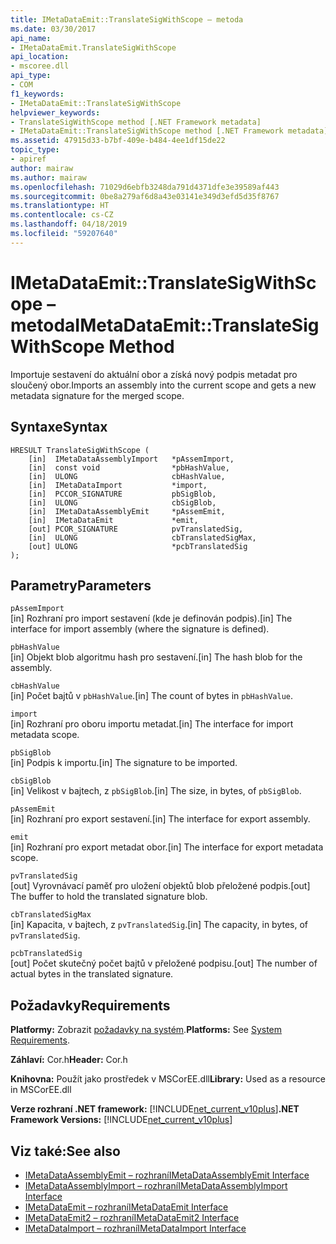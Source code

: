 ```yaml
---
title: IMetaDataEmit::TranslateSigWithScope – metoda
ms.date: 03/30/2017
api_name:
- IMetaDataEmit.TranslateSigWithScope
api_location:
- mscoree.dll
api_type:
- COM
f1_keywords:
- IMetaDataEmit::TranslateSigWithScope
helpviewer_keywords:
- TranslateSigWithScope method [.NET Framework metadata]
- IMetaDataEmit::TranslateSigWithScope method [.NET Framework metadata]
ms.assetid: 47915d33-b7bf-409e-b484-4ee1df15de22
topic_type:
- apiref
author: mairaw
ms.author: mairaw
ms.openlocfilehash: 71029d6ebfb3248da791d4371dfe3e39589af443
ms.sourcegitcommit: 0be8a279af6d8a43e03141e349d3efd5d35f8767
ms.translationtype: HT
ms.contentlocale: cs-CZ
ms.lasthandoff: 04/18/2019
ms.locfileid: "59207640"
---
```

# <a name="imetadataemittranslatesigwithscope-method"></a><span data-ttu-id="7d055-102">IMetaDataEmit::TranslateSigWithScope – metoda</span><span class="sxs-lookup"><span data-stu-id="7d055-102">IMetaDataEmit::TranslateSigWithScope Method</span></span>
<span data-ttu-id="7d055-103">Importuje sestavení do aktuální obor a získá nový podpis metadat pro sloučený obor.</span><span class="sxs-lookup"><span data-stu-id="7d055-103">Imports an assembly into the current scope and gets a new metadata signature for the merged scope.</span></span>  
  
## <a name="syntax"></a><span data-ttu-id="7d055-104">Syntaxe</span><span class="sxs-lookup"><span data-stu-id="7d055-104">Syntax</span></span>  
  
```  
HRESULT TranslateSigWithScope (   
    [in]  IMetaDataAssemblyImport   *pAssemImport,   
    [in]  const void                *pbHashValue,   
    [in]  ULONG                     cbHashValue,   
    [in]  IMetaDataImport           *import,   
    [in]  PCCOR_SIGNATURE           pbSigBlob,   
    [in]  ULONG                     cbSigBlob,  
    [in]  IMetaDataAssemblyEmit     *pAssemEmit,   
    [in]  IMetaDataEmit             *emit,   
    [out] PCOR_SIGNATURE            pvTranslatedSig,   
    [in]  ULONG                     cbTranslatedSigMax,   
    [out] ULONG                     *pcbTranslatedSig   
);  
```  
  
## <a name="parameters"></a><span data-ttu-id="7d055-105">Parametry</span><span class="sxs-lookup"><span data-stu-id="7d055-105">Parameters</span></span>  
 `pAssemImport`  
 <span data-ttu-id="7d055-106">[in] Rozhraní pro import sestavení (kde je definován podpis).</span><span class="sxs-lookup"><span data-stu-id="7d055-106">[in] The interface for import assembly (where the signature is defined).</span></span>  
  
 `pbHashValue`  
 <span data-ttu-id="7d055-107">[in] Objekt blob algoritmu hash pro sestavení.</span><span class="sxs-lookup"><span data-stu-id="7d055-107">[in] The hash blob for the assembly.</span></span>  
  
 `cbHashValue`  
 <span data-ttu-id="7d055-108">[in] Počet bajtů v `pbHashValue`.</span><span class="sxs-lookup"><span data-stu-id="7d055-108">[in] The count of bytes in `pbHashValue`.</span></span>  
  
 `import`  
 <span data-ttu-id="7d055-109">[in] Rozhraní pro oboru importu metadat.</span><span class="sxs-lookup"><span data-stu-id="7d055-109">[in] The interface for import metadata scope.</span></span>  
  
 `pbSigBlob`  
 <span data-ttu-id="7d055-110">[in] Podpis k importu.</span><span class="sxs-lookup"><span data-stu-id="7d055-110">[in] The signature to be imported.</span></span>  
  
 `cbSigBlob`  
 <span data-ttu-id="7d055-111">[in] Velikost v bajtech, z `pbSigBlob`.</span><span class="sxs-lookup"><span data-stu-id="7d055-111">[in] The size, in bytes, of `pbSigBlob`.</span></span>  
  
 `pAssemEmit`  
 <span data-ttu-id="7d055-112">[in] Rozhraní pro export sestavení.</span><span class="sxs-lookup"><span data-stu-id="7d055-112">[in] The interface for export assembly.</span></span>  
  
 `emit`  
 <span data-ttu-id="7d055-113">[in] Rozhraní pro export metadat obor.</span><span class="sxs-lookup"><span data-stu-id="7d055-113">[in] The interface for export metadata scope.</span></span>  
  
 `pvTranslatedSig`  
 <span data-ttu-id="7d055-114">[out] Vyrovnávací paměť pro uložení objektů blob přeložené podpis.</span><span class="sxs-lookup"><span data-stu-id="7d055-114">[out] The buffer to hold the translated signature blob.</span></span>  
  
 `cbTranslatedSigMax`  
 <span data-ttu-id="7d055-115">[in] Kapacita, v bajtech, z `pvTranslatedSig`.</span><span class="sxs-lookup"><span data-stu-id="7d055-115">[in] The capacity, in bytes, of `pvTranslatedSig`.</span></span>  
  
 `pcbTranslatedSig`  
 <span data-ttu-id="7d055-116">[out] Počet skutečný počet bajtů v přeložené podpisu.</span><span class="sxs-lookup"><span data-stu-id="7d055-116">[out] The number of actual bytes in the translated signature.</span></span>  
  
## <a name="requirements"></a><span data-ttu-id="7d055-117">Požadavky</span><span class="sxs-lookup"><span data-stu-id="7d055-117">Requirements</span></span>  
 <span data-ttu-id="7d055-118">**Platformy:** Zobrazit [požadavky na systém](../../../../docs/framework/get-started/system-requirements.md).</span><span class="sxs-lookup"><span data-stu-id="7d055-118">**Platforms:** See [System Requirements](../../../../docs/framework/get-started/system-requirements.md).</span></span>  
  
 <span data-ttu-id="7d055-119">**Záhlaví:** Cor.h</span><span class="sxs-lookup"><span data-stu-id="7d055-119">**Header:** Cor.h</span></span>  
  
 <span data-ttu-id="7d055-120">**Knihovna:** Použít jako prostředek v MSCorEE.dll</span><span class="sxs-lookup"><span data-stu-id="7d055-120">**Library:** Used as a resource in MSCorEE.dll</span></span>  
  
 <span data-ttu-id="7d055-121">**Verze rozhraní .NET framework:** [!INCLUDE[net_current_v10plus](../../../../includes/net-current-v10plus-md.md)]</span><span class="sxs-lookup"><span data-stu-id="7d055-121">**.NET Framework Versions:** [!INCLUDE[net_current_v10plus](../../../../includes/net-current-v10plus-md.md)]</span></span>  
  
## <a name="see-also"></a><span data-ttu-id="7d055-122">Viz také:</span><span class="sxs-lookup"><span data-stu-id="7d055-122">See also</span></span>

- [<span data-ttu-id="7d055-123">IMetaDataAssemblyEmit – rozhraní</span><span class="sxs-lookup"><span data-stu-id="7d055-123">IMetaDataAssemblyEmit Interface</span></span>](../../../../docs/framework/unmanaged-api/metadata/imetadataassemblyemit-interface.md)
- [<span data-ttu-id="7d055-124">IMetaDataAssemblyImport – rozhraní</span><span class="sxs-lookup"><span data-stu-id="7d055-124">IMetaDataAssemblyImport Interface</span></span>](../../../../docs/framework/unmanaged-api/metadata/imetadataassemblyimport-interface.md)
- [<span data-ttu-id="7d055-125">IMetaDataEmit – rozhraní</span><span class="sxs-lookup"><span data-stu-id="7d055-125">IMetaDataEmit Interface</span></span>](../../../../docs/framework/unmanaged-api/metadata/imetadataemit-interface.md)
- [<span data-ttu-id="7d055-126">IMetaDataEmit2 – rozhraní</span><span class="sxs-lookup"><span data-stu-id="7d055-126">IMetaDataEmit2 Interface</span></span>](../../../../docs/framework/unmanaged-api/metadata/imetadataemit2-interface.md)
- [<span data-ttu-id="7d055-127">IMetaDataImport – rozhraní</span><span class="sxs-lookup"><span data-stu-id="7d055-127">IMetaDataImport Interface</span></span>](../../../../docs/framework/unmanaged-api/metadata/imetadataimport-interface.md)
